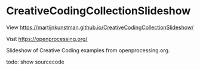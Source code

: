 # CreativeCodingCollectionSlideshow

View https://martijnkunstman.github.io/CreativeCodingCollectionSlideshow/

Visit https://openprocessing.org/

Slideshow of Creative Coding examples from openprocessing.org.

todo: show sourcecode